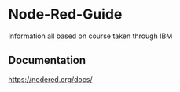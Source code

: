 # Node-Red-Guide
Information all based on course taken through IBM

<h2>Documentation</h2>

https://nodered.org/docs/